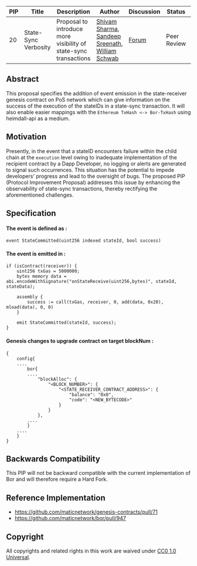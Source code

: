 

| PIP               | Title                           | Description          | Author                        | Discussion | Status | Type                                     | Date                  |
|-------------------|---------------------------------|----------------------|-------------------------------|------------|--------|------------------------------------------|-----------------------|
| 20 | State-Sync Verbosity | Proposal to introduce more visibility of state-sync transactions | [Shivam Sharma](https://github.com/0xsharma), [Sandeep Sreenath](https://github.com/ssandeep), [William Schwab](https://github.com/wschwab) | [Forum](https://forum.polygon.technology/t/pip-20-state-sync-verbosity/13050) | Peer Review | Core | 2023-09-14 |

## Abstract

This proposal specifies the addition of event emission in the state-receiver genesis contract on PoS network which can give information on the success of the execution of the stateIDs in a state-sync transaction. It will also enable easier mappings with the `Ethereum TxHash <-> Bor-TxHash` using heimdall-api as a medium.

## Motivation

Presently, in the event that a stateID encounters failure within the child chain at the `execution` level owing to inadequate implementation of the recipient contract by a Dapp Developer, no logging or alerts are generated to signal such occurrences. This situation has the potential to impede developers' progress and lead to the oversight of bugs. The proposed PIP (Protocol Improvement Proposal) addresses this issue by enhancing the observability of state-sync transactions, thereby rectifying the aforementioned challenges.

## Specification

#### The event is defined as :
```
event StateCommitted(uint256 indexed stateId, bool success)
```

#### The event is emitted in :
```
if (isContract(receiver)) {
	uint256 txGas = 5000000;
	bytes memory data = abi.encodeWithSignature("onStateReceive(uint256,bytes)", stateId, stateData);

	assembly {
		success := call(txGas, receiver, 0, add(data, 0x20), mload(data), 0, 0)
	}

	emit StateCommitted(stateId, success);
}
```
#### Genesis changes to upgrade contract on target blockNum :
```
{
	config{
	....
		bor{
		....
			"blockAlloc": {
				"<BLOCK_NUMBER>": {
					"<STATE_RECEIVER_CONTRACT_ADDRESS>": {
						"balance": "0x0",
						"code": "<NEW_BYTECODE>"
					}
				}
			},
		....
		}
	....
	}
}
```

## Backwards Compatibility

This PIP will not be backward compatible with the current implementation of Bor and will therefore require a Hard Fork.

## Reference Implementation

- https://github.com/maticnetwork/genesis-contracts/pull/71
- https://github.com/maticnetwork/bor/pull/947


## Copyright

All copyrights and related rights in this work are waived under [CC0 1.0 Universal](https://creativecommons.org/publicdomain/zero/1.0/legalcode).
